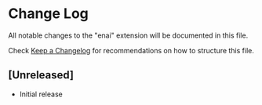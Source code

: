 # Change Log

All notable changes to the "enai" extension will be documented in this file.

Check [Keep a Changelog](http://keepachangelog.com/) for recommendations on how to structure this file.

## [Unreleased]

- Initial release